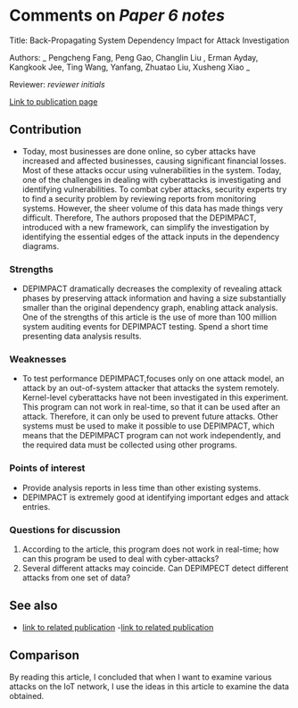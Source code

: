 # Comments on _Paper 6 notes_

Title:     Back-Propagating System Dependency Impact for Attack Investigation


Authors:  _ Pengcheng Fang, Peng Gao, Changlin Liu , Erman Ayday, Kangkook Jee, Ting Wang, Yanfang, Zhuatao Liu, Xusheng Xiao _

Reviewer: _reviewer initials_

[Link to publication page](https://www.usenix.org/conference/usenixsecurity22/presentation/fang)

## Contribution
- Today, most businesses are done online, so cyber attacks have increased and affected businesses, causing significant financial losses. Most of these attacks occur using vulnerabilities in the system. Today, one of the challenges in dealing with cyberattacks is investigating and identifying vulnerabilities. To combat cyber attacks, security experts try to find a security problem by reviewing reports from monitoring systems. However, the sheer volume of this data has made things very difficult. 
Therefore, The authors proposed that the DEPIMPACT, introduced with a new framework, can simplify the investigation by identifying the essential edges of the attack inputs in the dependency diagrams.

### Strengths

- DEPIMPACT dramatically decreases the complexity of revealing attack phases by preserving attack information and having a size substantially smaller than the original dependency graph, enabling attack analysis. 
One of the strengths of this article is the use of more than 100 million system auditing events  for DEPIMPACT testing. Spend a short time presenting data analysis results.

### Weaknesses

- To test performance DEPIMPACT,focuses only on one attack model, an attack by an out-of-system attacker that attacks the system remotely.
Kernel-level cyberattacks have not been investigated in this experiment.
This program can not work in real-time, so that it can be used after an attack. Therefore, it can only be used to prevent future attacks.
Other systems must be used to make it possible to use DEPIMPACT, which means that the DEPIMPACT program can not work independently, and the required data must be collected using other programs.

### Points of interest

- Provide analysis reports in less time than other existing systems.
- DEPIMPACT is extremely good at identifying important edges and attack entries.


### Questions for discussion

1. According to the article, this program does not work in real-time; how can this program be used to deal with cyber-attacks? 
2. Several different attacks may coincide. Can DEPIMPECT detect different attacks from one set of data?

## See also

- [link to related publication](https://www.scinapse.io/papers/2965563623)
-[link to related publication](https://www.scinapse.io/papers/2998038410)



## Comparison

By reading this article, I concluded that when I want to examine various attacks on the IoT network, I use the ideas in this article to examine the data obtained.
